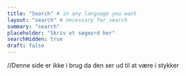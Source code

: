 ```yaml
---
title: "Search" # in any language you want
layout: "search" # necessary for search
summary: "search"
placeholder: "Skriv et søgeord her"
searchHidden: true
draft: false
---
```


//Denne side er ikke i brug da den ser ud til at være i stykker
